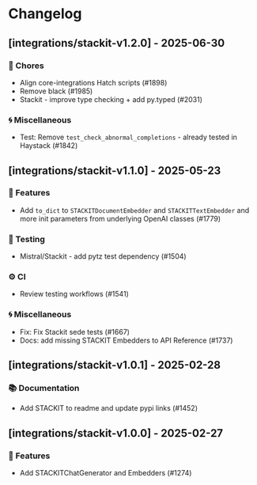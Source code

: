 # Changelog

## [integrations/stackit-v1.2.0] - 2025-06-30

### 🧹 Chores

- Align core-integrations Hatch scripts (#1898)
- Remove black (#1985)
- Stackit - improve type checking + add py.typed (#2031)

### 🌀 Miscellaneous

- Test: Remove `test_check_abnormal_completions` - already tested in Haystack (#1842)

## [integrations/stackit-v1.1.0] - 2025-05-23

### 🚀 Features

- Add `to_dict` to `STACKITDocumentEmbedder` and `STACKITTextEmbedder` and more init parameters from underlying OpenAI classes (#1779)


### 🧪 Testing

- Mistral/Stackit - add pytz test dependency (#1504)

### ⚙️ CI

- Review testing workflows (#1541)

### 🌀 Miscellaneous

- Fix: Fix Stackit sede tests (#1667)
- Docs: add missing STACKIT Embedders to API Reference (#1737)

## [integrations/stackit-v1.0.1] - 2025-02-28

### 📚 Documentation

- Add STACKIT to readme and update pypi links (#1452)

## [integrations/stackit-v1.0.0] - 2025-02-27

### 🚀 Features

- Add STACKITChatGenerator and Embedders (#1274)

<!-- generated by git-cliff -->
